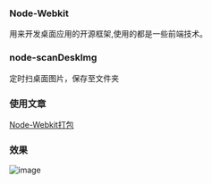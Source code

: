 ### Node-Webkit
用来开发桌面应用的开源框架,使用的都是一些前端技术。

### node-scanDeskImg
定时扫桌面图片，保存至文件夹

### 使用文章
[Node-Webkit打包](http://www.cnblogs.com/zqzjs/p/5513430.html)

### 效果
![image](http://images.cnblogs.com/cnblogs_com/zqzjs/885846/o_desk.gif)

